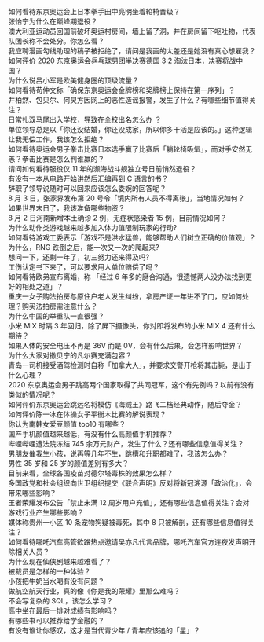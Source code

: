 如何看待东京奥运会上日本拳手田中亮明坐着轮椅晋级？  
张怡宁为什么在巅峰期退役？  
澳大利亚运动员回国前破坏奥运村房间，墙上留了洞，并在房间留下呕吐物，代表队团长称不会处分。你怎么看？  
我应聘漫画勾线助理的稿子被拒绝了，请问是我画的太差还是她没有真心想雇我？  
如何评价 2020 东京奥运会乒乓球男团半决赛德国 3:2 淘汰日本，决赛将战中国？  
为什么说吕小军是欧美健身圈的顶级流量？  
如何看待苟仲文称「确保东京奥运会金牌榜和奖牌榜上保持在第一序列」？  
井柏然、包贝尔、何炅方因网上的恶性造谣报警，发生了什么？有哪些细节值得关注？  
日常扎双马尾出入学校，导致在全校出名怎么办 ？  
单位领导总是以「你还没结婚，你还没成家，所以你多干活是应该的。」这种逻辑让我无偿工作，我该怎么拒绝？  
如何看待奥运会男子拳击比赛日本选手赢了比赛后「躺轮椅吸氧」，而对手安然无恙？拳击比赛是怎么判谁赢的？  
请问如何看待服役仅 11 年的濒海战斗舰独立号日前悄然退役？  
有没有一本从电路开始讲然后汇编再到 C 语言的书？  
辞职了领导说随时可以回来应该怎么委婉的回答呢？  
8 月 3 日，张家界发布第 20 号令「境内所有人员不得离张」，当地情况如何？  
如果世界末日了，我该准备哪些物资？  
8 月 2 日河南新增本土确诊 2 例，无症状感染者 15 例，目前情况如何？  
为什么动作类游戏越来越多加入体力值限制玩家的行动?  
如何看待游戏工委表示「游戏不是洪水猛兽，能够帮助人们树立正确的价值观」？  
为什么，RNG 跌倒之后，能一次又一次的爬起来?  
想问一下，还剩一年了，初三努力还来得及吗?  
工伤认定书下来了，可以要求用人单位赔偿了吗？  
如何看待欧弟宣布离婚，称 「经过 6 年多的磨合沟通，很遗憾两人没办法找到更好的相处之道」？  
重庆一女子购法拍房与原住户老人发生纠纷，拿房产证一年进不了门，应如何处理？购买法拍房需注意什么？  
为什么中国的举重队一直很强？  
小米 MIX 时隔 3 年回归，除了屏下摄像头，你对即将发布的小米 MIX 4 还有什么期待？  
如果人体的安全电压不再是 36V 而是 0V，会有什么后果，会怎样影响世界？  
为什么大家对撒贝宁的凡尔赛充满包容？  
青岛一司机接受酒驾检测时自称「加拿大人」，并要求交警开枪将其击毙，是出于什么心理？  
2020 东京奥运会男子跳高两个国家取得了共同冠军，这个有先例吗？以前有没有类似的情况呢？  
如何评价东京奥运会跳远名将模仿《海贼王》路飞二档经典动作，随后夺金？  
如何评价陈一冰在体操女子平衡木比赛的解说表现？  
你认为南韩女爱豆颜值 top10 有哪些？  
国产手机颜值越来越低，有没有什么高颜值手机推荐？  
哔哩哔哩遭法院冻结 745 余万元财产，发生了什么？还有哪些信息值得关注？  
男朋友催我生小孩，说再等几年不生，跳槽和升职都难了，我该怎么办？  
男性 35 岁和 25 岁的颜值差别有多大？  
目前来看，全球各国疫苗对德尔塔毒株的效果怎么样？  
多国政党和社会组织向世卫组织提交《联合声明》反对将新冠溯源「政治化」，会带来哪些影响？  
王者荣耀发布公告「禁止未满 12 周岁用户充值」，还有哪些信息值得关注？会对游戏行业产生哪些影响？  
媒体称贵州一小区 10 条宠物狗疑被毒死，其中 8 只被解剖，还有哪些信息值得关注？  
如何看待哪吒汽车高管欲蹭热点邀请吴亦凡代言品牌，哪吒汽车官方连夜发声明开除相关人员？  
为什么现在仙侠剧越来越难看了？  
被裁员是怎样的一种体验？  
小孩把牛奶当水喝有没有问题？  
做航空航天行业，真的像《你是我的荣耀》里那么难吗？  
不会写复杂的 SQL，该怎么学习？  
高中坐在最后一排对成绩有影响吗？  
有哪些书可以推荐给学金融的？  
有没有谁让你感叹，这才是当代青少年 / 青年应该追的「星」？  
